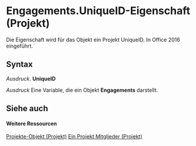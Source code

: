 
# Engagements.UniqueID-Eigenschaft (Projekt)

Die Eigenschaft wird für das Objekt ein Projekt UniqueID. In Office 2016 eingeführt.


## Syntax

 _Ausdruck_. **UniqueID**

 _Ausdruck_ Eine Variable, die ein Objekt **Engagements** darstellt.


## Siehe auch


#### Weitere Ressourcen


[Projekte-Objekt (Projekt)](4986802b-1d53-7bc6-0bc7-6a5b83855628.md)
[Ein Projekt Mitglieder (Projekt)](http://msdn.microsoft.com/library/a1851a7d-96e5-c523-4ccb-66c5a91220b0%28Office.15%29.aspx)